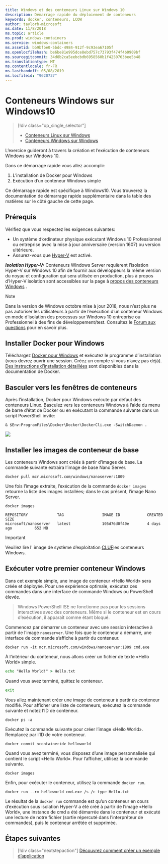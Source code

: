 ```yaml
---
title: Windows et des conteneurs Linux sur Windows 10
description: Démarrage rapide du déploiement de conteneurs
keywords: docker, conteneurs, LCOW
author: taylorb-microsoft
ms.date: 11/8/2018
ms.topic: article
ms.prod: windows-containers
ms.service: windows-containers
ms.assetid: bb9bfbe0-5bdc-4984-912f-9c93ea67105f
ms.openlocfilehash: be6be81e995dce8ebd757c73793f474f4b0909bf
ms.sourcegitcommit: 34d8b2ca5eebcbdb6958560b1f4250763bee5b48
ms.translationtype: MT
ms.contentlocale: fr-FR
ms.lasthandoff: 05/08/2019
ms.locfileid: "9620737"
---
```

# <a name="windows-containers-on-windows-10"></a>Conteneurs Windows sur Windows10

> [!div class="op_single_selector"]
> - [Conteneurs Linux sur Windows](quick-start-windows-10-linux.md)
> - [Conteneurs Windows sur Windows](quick-start-windows-10.md)

L’exercice guideront à travers la création et l’exécution de conteneurs Windows sur Windows 10.

Dans ce démarrage rapide vous allez accomplir:

1. L’installation de Docker pour Windows
2. Exécution d’un conteneur Windows simple

Ce démarrage rapide est spécifique à Windows10. Vous trouverez la documentation de démarrage rapide supplémentaire dans la table des matières sur le côté gauche de cette page.

## <a name="prerequisites"></a>Prérequis
Vérifiez que vous respectez les exigences suivantes:
- Un système d’ordinateur physique exécutant Windows 10 Professionnel ou entreprise avec la mise à jour anniversaire (version 1607) ou version ultérieure. 
- Assurez-vous que [Hyper-V](https://docs.microsoft.com/virtualization/hyper-v-on-windows/reference/hyper-v-requirements) est activé.

***Isolation Hyper-V:*** Conteneurs Windows Server requièrent l’isolation Hyper-V sur Windows 10 afin de fournir aux développeurs la même version du noyau et configuration qui sera utilisée en production, plus à propos d’Hyper-V isolation sont accessibles sur la page à [propos des conteneurs Windows](../about/index.md) .

> [!NOTE]
> Dans la version de Windows octobre mise à jour 2018, nous n’est plus ne pas autoriser les utilisateurs à partir de l’exécution d’un conteneur Windows en mode d’isolation des processus sur Windows 10 entreprise ou Professionnel à des fins de développement/test. Consultez le [Forum aux questions](../about/faq.md) pour en savoir plus.

## <a name="install-docker-for-windows"></a>Installer Docker pour Windows

Téléchargez [Docker pour Windows](https://store.docker.com/editions/community/docker-ce-desktop-windows) et exécutez le programme d’installation (vous devrez ouvrir une session. Créez un compte si vous n’avez pas déjà). [Des instructions d’installation détaillées](https://docs.docker.com/docker-for-windows/install) sont disponibles dans la documentation de Docker.

## <a name="switch-to-windows-containers"></a>Basculer vers les fenêtres de conteneurs

Après l’installation, Docker pour Windows exécute par défaut des conteneurs Linux. Basculez vers les conteneurs Windows à l’aide du menu de barre d’état de Docker ou en exécutant la commande suivante dans un script PowerShell invite:

```console
& $Env:ProgramFiles\Docker\Docker\DockerCli.exe -SwitchDaemon .
```

![](./media/docker-for-win-switch.png)

## <a name="install-base-container-images"></a>Installer les images de conteneur de base

Les conteneurs Windows sont créés à partir d’images de base. La commande suivante extraira l’image de base Nano Server.

```console
docker pull mcr.microsoft.com/windows/nanoserver:1809
```

Une fois l’image extraite, l’exécution de la commande `docker images` retourne la liste des images installées; dans le cas présent, l’image Nano Server.

```console
docker images

REPOSITORY             TAG                 IMAGE ID            CREATED             SIZE
microsoft/nanoserver   latest              105d76d0f40e        4 days ago          652 MB
```

> [!IMPORTANT]
> Veuillez lire l' image de système d’exploitation [CLUF](../images-eula.md)les conteneurs Windows.

## <a name="run-your-first-windows-container"></a>Exécuter votre premier conteneur Windows

Dans cet exemple simple, une image de conteneur «Hello World» sera créée et déployée. Pour une expérience optimale, exécutez ces commandes dans une interface de commande Windows ou PowerShell élevée.

> Windows PowerShell ISE ne fonctionne pas pour les sessions interactives avec des conteneurs. Même si le conteneur est en cours d’exécution, il apparaît comme étant bloqué.

Commencez par démarrer un conteneur avec une session interactive à partir de l’image `nanoserver`. Une fois que le conteneur a démarré, une interface de commande s’affiche à partir du conteneur.  

```console
docker run -it mcr.microsoft.com/windows/nanoserver:1809 cmd.exe
```

À l’intérieur du conteneur, nous allons créer un fichier de texte «Hello World» simple.

```cmd
echo "Hello World!" > Hello.txt
```   

Quand vous avez terminé, quittez le conteneur.

```cmd
exit
```

Vous allez maintenant créer une image de conteneur à partir du conteneur modifié. Pour afficher une liste de conteneurs, exécutez la commande suivante et notez l’ID de conteneur.

```console
docker ps -a
```

Exécutez la commande suivante pour créer l’image «Hello World». Remplacez <containerid> par l’ID de votre conteneur.

```console
docker commit <containerid> helloworld
```

Quand vous avez terminé, vous disposez d’une image personnalisée qui contient le script «Hello World». Pour l’afficher, utilisez la commande suivante.

```console
docker images
```

Enfin, pour exécuter le conteneur, utilisez la commande `docker run`.

```console
docker run --rm helloworld cmd.exe /s /c type Hello.txt
```

Le résultat de la `docker run` commande est qu’un conteneur en cours d’exécution sous isolation Hyper-V a été créé à partir de l’image «Hello World», une instance de cmd a été démarrée dans le conteneur et exécuté une lecture de notre fichier (sortie répercuté dans l’interpréteur de commandes), puis le conteneur arrêtée et supprimée.

## <a name="next-steps"></a>Étapes suivantes

> [!div class="nextstepaction"]
> [Découvrez comment créer un exemple d’application](./building-sample-app.md)